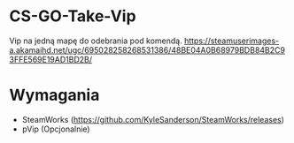 # CS-GO-Take-Vip
Vip na jedną mapę do odebrania pod komendą.
https://steamuserimages-a.akamaihd.net/ugc/695028258268531386/48BE04A0B68979BDB84B2C93FFE569E19AD1BD2B/

# Wymagania
  - SteamWorks (https://github.com/KyleSanderson/SteamWorks/releases)
  - pVip (Opcjonalnie)
